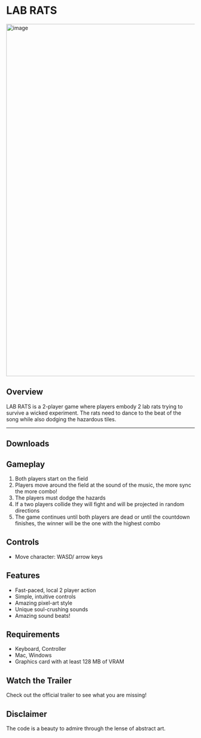 # LAB RATS
<img width="938" alt="image" src="https://github.com/Bloodyludi/ggj-2024/assets/63453493/d1d338ff-dfe4-4be6-833b-d8e789ee5f9c">


## Overview
LAB RATS is a 2-player game where players embody 2 lab rats trying to survive a wicked experiment. The rats need to dance to the beat of the song while also dodging the hazardous tiles. 

---

## Downloads


## Gameplay
1. Both players start on the field
2. Players move around the field at the sound of the music, the more sync the more combo!
3. The players must dodge the hazards
5. If a two players collide they will fight and will be projected in random directions
6. The game continues until both players are dead or until the countdown finishes, the winner will be the one with the highest combo
   
## Controls
- Move character: WASD/ arrow keys

## Features
- Fast-paced, local 2 player action
- Simple, intuitive controls
- Amazing pixel-art style
- Unique soul-crushing sounds
- Amazing sound beats!

## Requirements
- Keyboard, Controller
- Mac, Windows
- Graphics card with at least 128 MB of VRAM

## Watch the Trailer
Check out the official trailer to see what you are missing!

## Disclaimer
The code is a beauty to admire through the lense of abstract art.
